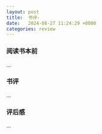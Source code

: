 ```yaml
---
layout: post
title:  书评-
date:   2024-08-27 11:24:29 +0800
categories: review
---
```


### 阅读书本前

...

### 书评

...

### 评后感

...